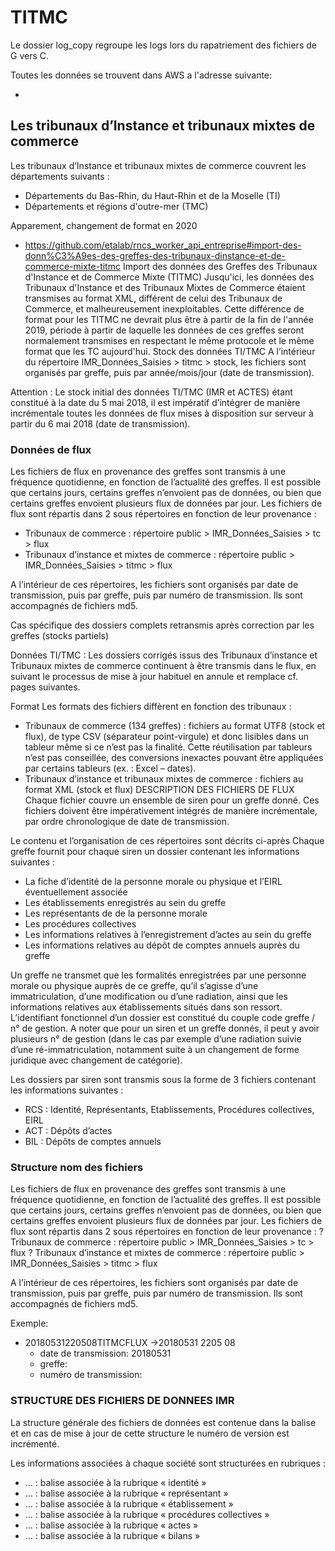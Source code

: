 ﻿# TITMC

Le dossier log_copy regroupe les logs lors du rapatriement des fichiers de G vers C.

Toutes les données se trouvent dans AWS a l'adresse suivante:

- [](https://s3.console.aws.amazon.com/s3/buckets/calfdata/INPI/TC_1/Flux/2017)

## Les tribunaux d’Instance et tribunaux mixtes de commerce

Les tribunaux d’Instance et tribunaux mixtes de commerce couvrent les départements suivants :
*  Départements du Bas-Rhin, du Haut-Rhin et de la Moselle (TI)
*  Départements et régions d'outre-mer (TMC)

Apparement, changement de format en 2020

* https://github.com/etalab/rncs_worker_api_entreprise#import-des-donn%C3%A9es-des-greffes-des-tribunaux-dinstance-et-de-commerce-mixte-titmc
Import des données des Greffes des Tribunaux d'Instance et de Commerce Mixte (TITMC)
Jusqu'ici, les données des Tribunaux d'Instance et des Tribunaux Mixtes de Commerce étaient transmises au format XML, différent de celui des Tribunaux de Commerce, et malheureusement inexploitables.
Cette différence de format pour les TITMC ne devrait plus être à partir de la fin de l'année 2019, période à partir de laquelle les données de ces greffes seront normalement transmises en respectant le même protocole et le même format que les TC aujourd'hui.
Stock des données TI/TMC
A l’intérieur du répertoire IMR_Données_Saisies > titmc > stock, les fichiers sont organisés par greffe, puis par année/mois/jour (date de transmission).

Attention : Le stock initial des données TI/TMC (IMR et ACTES) étant constitué à la date du 5 mai 2018, il est impératif d’intégrer de manière incrémentale toutes les données de flux mises à disposition sur serveur à partir du 6 mai 2018 (date de transmission).

### Données de flux

Les fichiers de flux en provenance des greffes sont transmis à une fréquence quotidienne, en fonction de l’actualité des greffes.
Il est possible que certains jours, certains greffes n’envoient pas de données, ou bien que certains greffes envoient plusieurs flux de données par jour.
Les fichiers de flux sont répartis dans 2 sous répertoires en fonction de leur provenance :
*  Tribunaux de commerce : répertoire public > IMR_Données_Saisies > tc > flux
*  Tribunaux d’instance et mixtes de commerce : répertoire public > IMR_Données_Saisies > titmc > flux

A l’intérieur de ces répertoires, les fichiers sont organisés par date de transmission, puis par greffe, puis par numéro de transmission. Ils sont accompagnés de fichiers md5.

Cas spécifique des dossiers complets retransmis après correction par les greffes (stocks partiels)

Données TI/TMC : Les dossiers corrigés issus des Tribunaux d’instance et Tribunaux mixtes de commerce continuent à être transmis dans le flux, en suivant le processus de mise à jour habituel en annule et remplace cf. pages suivantes.

Format
Les formats des fichiers diffèrent en fonction des tribunaux :
*  Tribunaux de commerce (134 greffes) : fichiers au format UTF8 (stock et flux), de type CSV (séparateur point-virgule) et donc lisibles dans un tableur même si ce n’est pas la finalité. Cette réutilisation par tableurs n’est pas conseillée, des conversions inexactes pouvant être appliquées par certains tableurs (ex. : Excel – dates).
*  Tribunaux d’instance et tribunaux mixtes de commerce : fichiers au format XML (stock et flux)
DESCRIPTION DES FICHIERS DE FLUX
Chaque fichier couvre un ensemble de siren pour un greffe donné. Ces fichiers doivent être impérativement intégrés de manière incrémentale, par ordre chronologique de date de transmission.

Le contenu et l’organisation de ces répertoires sont décrits ci-après
Chaque greffe fournit pour chaque siren un dossier contenant les informations suivantes :
*  La fiche d’identité de la personne morale ou physique et l’EIRL éventuellement associée
*  Les établissements enregistrés au sein du greffe
* Les représentants de de la personne morale
* Les procédures collectives
* Les informations relatives à l’enregistrement d’actes au sein du greffe
*  Les informations relatives au dépôt de comptes annuels auprès du greffe

Un greffe ne transmet que les formalités enregistrées par une personne morale ou physique auprès de ce greffe, qu’il s’agisse d’une immatriculation, d’une modification ou d’une radiation, ainsi que les informations relatives aux établissements situés dans son ressort.
L’identifiant fonctionnel d’un dossier est constitué du couple code greffe / n° de gestion. A noter que pour un siren et un greffe donnés, il peut y avoir plusieurs n° de gestion (dans le cas par exemple d’une radiation suivie d’une ré-immatriculation, notamment suite à un changement de forme juridique avec changement de catégorie).

Les dossiers par siren sont transmis sous la forme de 3 fichiers contenant les informations suivantes :
*  RCS : Identité, Représentants, Etablissements, Procédures collectives, EIRL
* ACT : Dépôts d’actes
*  BIL : Dépôts de comptes annuels

### Structure nom des fichiers

Les fichiers de flux en provenance des greffes sont transmis à une fréquence quotidienne, en fonction de l’actualité des greffes.
Il est possible que certains jours, certains greffes n’envoient pas de données, ou bien que certains greffes envoient plusieurs flux de données par jour.
Les fichiers de flux sont répartis dans 2 sous répertoires en fonction de leur provenance :
? Tribunaux de commerce : répertoire public > IMR_Données_Saisies > tc > flux
? Tribunaux d’instance et mixtes de commerce : répertoire public > IMR_Données_Saisies > titmc > flux

A l’intérieur de ces répertoires, les fichiers sont organisés par date de transmission, puis par greffe, puis par numéro de transmission. Ils sont accompagnés de fichiers md5.

Exemple:
* 20180531220508TITMCFLUX ->20180531 2205 08
  *  date de transmission: 20180531
  * greffe:
  * numéro de transmission:

### STRUCTURE DES FICHIERS DE DONNEES IMR

La structure générale des fichiers de données est contenue dans la balise <fichier> et en cas de mise à jour de cette structure le numéro de version est incrémenté.

Les informations associées à chaque société sont structurées en rubriques :
*  <idt> … </idt> : balise associée à la rubrique « identité »
* <reps> … </reps> : balise associée à la rubrique « représentant »
* <etabs> … </etabs> : balise associée à la rubrique « établissement »
* <procs> … </procs> : balise associée à la rubrique « procédures collectives »
* <acts> … </acts> : balise associée à la rubrique « actes »
* <bils> … </bils> : balise associée à la rubrique « bilans »
